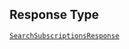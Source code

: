 ## Response Type

[`SearchSubscriptionsResponse`](../../doc/models/search-subscriptions-response.md)
